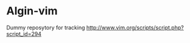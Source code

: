 Algin-vim
=========

Dummy reposytory for tracking  http://www.vim.org/scripts/script.php?script_id=294 